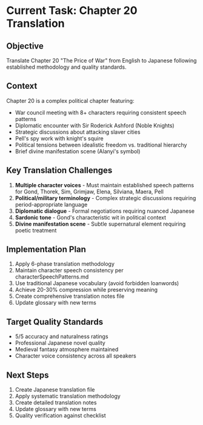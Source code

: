 # Current Task: Chapter 20 Translation

## Objective
Translate Chapter 20 "The Price of War" from English to Japanese following established methodology and quality standards.

## Context
Chapter 20 is a complex political chapter featuring:
- War council meeting with 8+ characters requiring consistent speech patterns
- Diplomatic encounter with Sir Roderick Ashford (Noble Knights)
- Strategic discussions about attacking slaver cities
- Pell's spy work with knight's squire
- Political tensions between idealistic freedom vs. traditional hierarchy
- Brief divine manifestation scene (Alanyi's symbol)

## Key Translation Challenges
1. **Multiple character voices** - Must maintain established speech patterns for Gond, Thorek, Sim, Grimjaw, Elena, Silviana, Maera, Pell
2. **Political/military terminology** - Complex strategic discussions requiring period-appropriate language
3. **Diplomatic dialogue** - Formal negotiations requiring nuanced Japanese
4. **Sardonic tone** - Gond's characteristic wit in political context
5. **Divine manifestation scene** - Subtle supernatural element requiring poetic treatment

## Implementation Plan
1. Apply 6-phase translation methodology
2. Maintain character speech consistency per characterSpeechPatterns.md
3. Use traditional Japanese vocabulary (avoid forbidden loanwords)
4. Achieve 20-30% compression while preserving meaning
5. Create comprehensive translation notes file
6. Update glossary with new terms

## Target Quality Standards
- 5/5 accuracy and naturalness ratings
- Professional Japanese novel quality
- Medieval fantasy atmosphere maintained
- Character voice consistency across all speakers

## Next Steps
1. Create Japanese translation file
2. Apply systematic translation methodology
3. Create detailed translation notes
4. Update glossary with new terms
5. Quality verification against checklist
